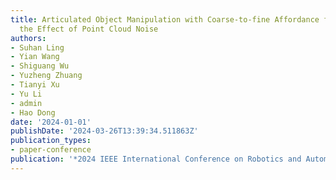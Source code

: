 ```yaml
---
title: Articulated Object Manipulation with Coarse-to-fine Affordance for Mitigating
  the Effect of Point Cloud Noise
authors:
- Suhan Ling
- Yian Wang
- Shiguang Wu
- Yuzheng Zhuang
- Tianyi Xu
- Yu Li
- admin
- Hao Dong
date: '2024-01-01'
publishDate: '2024-03-26T13:39:34.511863Z'
publication_types:
- paper-conference
publication: '*2024 IEEE International Conference on Robotics and Automation (ICRA)*'
---
```

